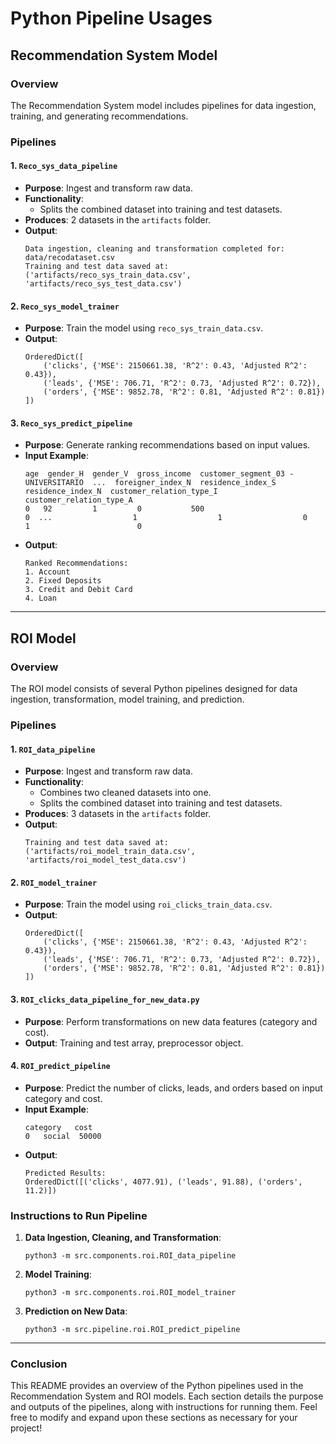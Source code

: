 # Python Pipeline Usages

## Recommendation System Model

### Overview
The Recommendation System model includes pipelines for data ingestion, training, and generating recommendations.

### Pipelines

#### 1. `Reco_sys_data_pipeline`
- **Purpose**: Ingest and transform raw data.
- **Functionality**:
  - Splits the combined dataset into training and test datasets.
- **Produces**: 2 datasets in the `artifacts` folder.
- **Output**:
    ```
    Data ingestion, cleaning and transformation completed for: data/recodataset.csv
    Training and test data saved at: ('artifacts/reco_sys_train_data.csv', 'artifacts/reco_sys_test_data.csv')
    ```

#### 2. `Reco_sys_model_trainer`
- **Purpose**: Train the model using `reco_sys_train_data.csv`.
- **Output**:
    ```
    OrderedDict([
        ('clicks', {'MSE': 2150661.38, 'R^2': 0.43, 'Adjusted R^2': 0.43}),
        ('leads', {'MSE': 706.71, 'R^2': 0.73, 'Adjusted R^2': 0.72}),
        ('orders', {'MSE': 9852.78, 'R^2': 0.81, 'Adjusted R^2': 0.81})
    ])
    ```

#### 3. `Reco_sys_predict_pipeline`
- **Purpose**: Generate ranking recommendations based on input values.
- **Input Example**:
    ```
    age  gender_H  gender_V  gross_income  customer_segment_03 - UNIVERSITARIO  ...  foreigner_index_N  residence_index_S  residence_index_N  customer_relation_type_I customer_relation_type_A
    0   92         1         0           500                                    0  ...                  1                  1                  0                         1                        0
    ```
- **Output**:
    ```
    Ranked Recommendations:
    1. Account
    2. Fixed Deposits
    3. Credit and Debit Card
    4. Loan
    ```

---

## ROI Model

### Overview
The ROI model consists of several Python pipelines designed for data ingestion, transformation, model training, and prediction.

### Pipelines

#### 1. `ROI_data_pipeline`
- **Purpose**: Ingest and transform raw data.
- **Functionality**:
  - Combines two cleaned datasets into one.
  - Splits the combined dataset into training and test datasets.
- **Produces**: 3 datasets in the `artifacts` folder.
- **Output**:
    ```
    Training and test data saved at: ('artifacts/roi_model_train_data.csv', 'artifacts/roi_model_test_data.csv')
    ```

#### 2. `ROI_model_trainer`
- **Purpose**: Train the model using `roi_clicks_train_data.csv`.
- **Output**:
    ```
    OrderedDict([
        ('clicks', {'MSE': 2150661.38, 'R^2': 0.43, 'Adjusted R^2': 0.43}),
        ('leads', {'MSE': 706.71, 'R^2': 0.73, 'Adjusted R^2': 0.72}),
        ('orders', {'MSE': 9852.78, 'R^2': 0.81, 'Adjusted R^2': 0.81})
    ])
    ```

#### 3. `ROI_clicks_data_pipeline_for_new_data.py`
- **Purpose**: Perform transformations on new data features (category and cost).
- **Output**: Training and test array, preprocessor object.

#### 4. `ROI_predict_pipeline`
- **Purpose**: Predict the number of clicks, leads, and orders based on input category and cost.
- **Input Example**:
    ```
    category   cost
    0   social  50000
    ```
- **Output**:
    ```
    Predicted Results:
    OrderedDict([('clicks', 4077.91), ('leads', 91.88), ('orders', 11.2)])
    ```

### Instructions to Run Pipeline
1. **Data Ingestion, Cleaning, and Transformation**:
    ```
    python3 -m src.components.roi.ROI_data_pipeline
    ```
2. **Model Training**:
    ```
    python3 -m src.components.roi.ROI_model_trainer
    ```
3. **Prediction on New Data**:
    ```
    python3 -m src.pipeline.roi.ROI_predict_pipeline
    ```

---

### Conclusion
This README provides an overview of the Python pipelines used in the Recommendation System and ROI models. Each section details the purpose and outputs of the pipelines, along with instructions for running them. Feel free to modify and expand upon these sections as necessary for your project!
